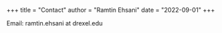 +++
title = "Contact"
author = "Ramtin Ehsani"
date = "2022-09-01"
+++

Email: ramtin.ehsani at drexel.edu

